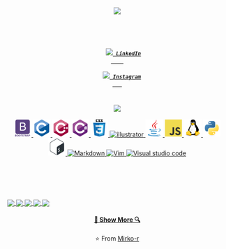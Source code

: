 <h1 align="center">
  <a href="https://git.io/typing-svg">
    <img src="https://readme-typing-svg.herokuapp.com/?lines=Hello,+There!+👋;I'm+Mirko+Rovere&center=true&size=30">
  </a>
</h1>
<h5 align="center">
 <br>
 <br>
 <code>
    <a href="https://www.linkedin.com/in/mirko-rovere-695a67203" title="LinkedIn"><img width="22" src="https://github.com/zumrudu-anka/zumrudu-anka/blob/master/images/linkedin.svg"> LinkedIn
    </a>
 </code>
 <code>
   <a href="https://www.instagram.com/mirko_rovere" title="Instagram Profile"><img width="22" src="https://github.com/zumrudu-anka/zumrudu-anka/blob/master/images/instagram.svg"> Instagram
   </a>
 </code>
</h5>
<div align="center">
  <img src="https://metrics.lecoq.io/Mirko-r?template=classic&base.metadata=0&isocalendar=1&languages=1&introduction=1&people=1&lines=1&achievements=1&isocalendar.duration=full-year&languages.limit=8&languages.sections=most-used&languages.colors=github&languages.threshold=0%25&languages.indepth=false&languages.categories=markup%2C%20programming&languages.recent.categories=markup%2C%20programming&languages.recent.load=300&languages.recent.days=14&introduction.title=true&people.limit=24&people.size=28&people.types=followers%2C%20following&people.identicons=false&people.shuffle=false&achievements.threshold=C&achievements.secrets=true&achievements.display=detailed&achievements.limit=0&config.timezone=Europe%2FRome" />
  </div>
<p align="center"> 
  <a href="https://getbootstrap.com" target="_blank"> <img src="https://raw.githubusercontent.com/devicons/devicon/master/icons/bootstrap/bootstrap-plain-wordmark.svg" alt="bootstrap" width="40" height="40"/> </a>
  <a href="https://www.cprogramming.com/" target="_blank"> <img src="https://raw.githubusercontent.com/devicons/devicon/master/icons/c/c-original.svg" alt="c" width="40" height="40"/> </a> 
   <a href="https://www.cplusplus.com/" target="_blank"> <img src="https://raw.githubusercontent.com/devicons/devicon/master/icons/cplusplus/cplusplus-original.svg" alt="c++" width="40" height="40"/> </a> 
  <a href="https://www.w3schools.com/cs/" target="_blank"> <img src="https://raw.githubusercontent.com/devicons/devicon/master/icons/csharp/csharp-original.svg" alt="csharp" width="40" height="40"/> </a> 
  <a href="https://www.w3schools.com/css/" target="_blank"> <img src="https://raw.githubusercontent.com/devicons/devicon/master/icons/css3/css3-original-wordmark.svg" alt="css3" width="40" height="40"/> </a> 
 <a href="https://www.adobe.com/in/products/illustrator.html" target="_blank"> <img src="https://www.vectorlogo.zone/logos/adobe_illustrator/adobe_illustrator-icon.svg" alt="illustrator" width="40" height="40"/> </a> 
  <a href="https://www.java.com" target="_blank"> <img src="https://raw.githubusercontent.com/devicons/devicon/master/icons/java/java-original.svg" alt="java" width="40" height="40"/> </a> 
  <a href="https://developer.mozilla.org/en-US/docs/Web/JavaScript" target="_blank"> <img src="https://raw.githubusercontent.com/devicons/devicon/master/icons/javascript/javascript-original.svg" alt="javascript" width="40" height="40"/> </a> 
  <a href="https://www.linux.org/" target="_blank"> <img src="https://raw.githubusercontent.com/devicons/devicon/master/icons/linux/linux-original.svg" alt="linux" width="40" height="40"/> </a> 
  <a href="https://www.python.org" target="_blank"> <img src="https://raw.githubusercontent.com/devicons/devicon/master/icons/python/python-original.svg" alt="python" width="40" height="40"/> </a>
  <a href="https://www.gnu.org/software/bash/" target="_blank"> <img src="https://raw.githubusercontent.com/devicons/devicon/master/icons/bash/bash-original.svg" alt="bash" width="40" height="40"/> </a> 
 <a href="https://www.markdownguide.org/" target="_blank"> <img src="https://www.vectorlogo.zone/logos/commonmark/commonmark-icon.svg" alt="Markdown" width="40" height="40"/> </a>
<a href="https://www.vim.org/" target="_blank"> <img src="https://www.vectorlogo.zone/logos/vim/vim-icon.svg" alt="Vim" width="40" height="40"/> </a>
  <a href="https://code.visualstudio.com/" target="_blank"> <img src="https://www.vectorlogo.zone/logos/visualstudio_code/visualstudio_code-icon.svg" alt="Visual studio code" width="40" height="40"/> </a>
</p>

<br>
<br>
<p>
 <br>
 <br>
   <a href="https://github.com/Mirko-r/Notepy" title="Notepy">
   <img align="center" height="115" src="https://github-readme-stats.vercel.app/api/pin/?username=Mirko-r&repo=Notepy&theme=light&border=10dafb">
 </a>
  <a href="https://github.com/Mirko-r/dotfiles" title="My dotfiles">
   <img align="center" height="115" src="https://github-readme-stats.vercel.app/api/pin/?username=Mirko-r&repo=dotfiles&theme=light&border=10dafb">
 </a>
 <a href="https://github.com/Mirko-r/extractor" title="extractor">
   <img align="center" height="115" src="https://github-readme-stats.vercel.app/api/pin/?username=Mirko-r&repo=extractor&theme=light&border=10dafb">
 </a>
  <a href="https://github.com/Mirko-r/mirko-r.github.io" title="My site">
   <img align="center" height="115" src="https://github-readme-stats.vercel.app/api/pin/?username=Mirko-r&repo=mirko-r.github.io&theme=light&border=10dafb">
 </a>
  <a href="https://github.com/Mirko-r/pyWeather" title="pyWeather">
   <img align="center" height="115" src="https://github-readme-stats.vercel.app/api/pin/?username=Mirko-r&repo=pyWeather&theme=light&border=10dafb">
 </a>
</p>
<h4 align="center">
  <a href=https://github.com/Mirko-r?tab="repositories" title="Show Repositories">🔎 Show More 🔍</a>
</h4>
<p align = "center">
    ⭐️ From <a href="https://github.com/Mirko-r/">Mirko-r</a>
</p>
